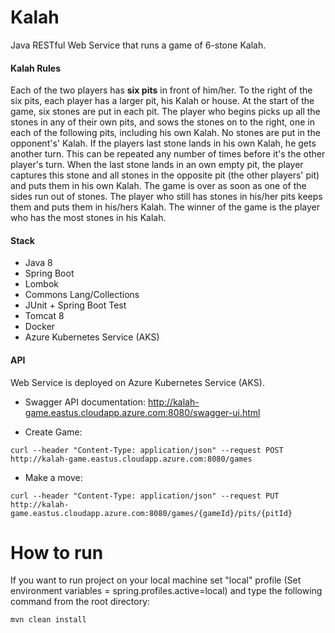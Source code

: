 # Kalah
Java RESTful Web Service that runs a game of 6-stone Kalah.

#### Kalah Rules
Each of the two players has **six pits** in front of him/her. To the right of the six pits, each player has a larger pit, his
Kalah or house.
At the start of the game, six stones are put in each pit.
The player who begins picks up all the stones in any of their own pits, and sows the stones on to the right, one in
each of the following pits, including his own Kalah. No stones are put in the opponent's' Kalah. If the players last
stone lands in his own Kalah, he gets another turn. This can be repeated any number of times before it's the other
player's turn.
When the last stone lands in an own empty pit, the player captures this stone and all stones in the opposite pit (the
other players' pit) and puts them in his own Kalah.
The game is over as soon as one of the sides run out of stones. The player who still has stones in his/her pits keeps
them and puts them in his/hers Kalah. The winner of the game is the player who has the most stones in his Kalah.

#### Stack
* Java 8
* Spring Boot
* Lombok
* Commons Lang/Collections
* JUnit + Spring Boot Test
* Tomcat 8
* Docker
* Azure Kubernetes Service (AKS)


#### API

Web Service is deployed on Azure Kubernetes Service (AKS).

- Swagger API documentation: http://kalah-game.eastus.cloudapp.azure.com:8080/swagger-ui.html

- Create Game: 

```
curl --header "Content-Type: application/json" --request POST http://kalah-game.eastus.cloudapp.azure.com:8080/games
```

- Make a move:
```
curl --header "Content-Type: application/json" --request PUT http://kalah-game.eastus.cloudapp.azure.com:8080/games/{gameId}/pits/{pitId}
```

# How to run
If you want to run project on your local machine set "local" profile (Set environment variables = spring.profiles.active=local) and type the following command from the root directory:

```
mvn clean install
```
